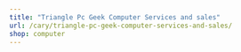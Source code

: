 ```yaml
---
title: "Triangle Pc Geek Computer Services and sales"
url: /cary/triangle-pc-geek-computer-services-and-sales/
shop: computer
---
```

